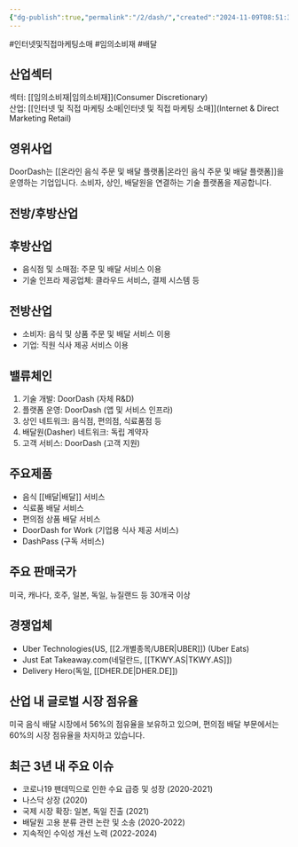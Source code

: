 ```yaml
---
{"dg-publish":true,"permalink":"/2/dash/","created":"2024-11-09T08:51:39.582+09:00","updated":"2025-06-03T20:05:58.626+09:00"}
---
```


#인터넷및직접마케팅소매 #임의소비재 #배달 

## 산업섹터

섹터: [[임의소비재\|임의소비재]](Consumer Discretionary)  
산업: [[인터넷 및 직접 마케팅 소매\|인터넷 및 직접 마케팅 소매]](Internet & Direct Marketing Retail)

## 영위사업

DoorDash는 [[온라인 음식 주문 및 배달 플랫폼\|온라인 음식 주문 및 배달 플랫폼]]을 운영하는 기업입니다. 소비자, 상인, 배달원을 연결하는 기술 플랫폼을 제공합니다.

## 전방/후방산업

## 후방산업

- 음식점 및 소매점: 주문 및 배달 서비스 이용
- 기술 인프라 제공업체: 클라우드 서비스, 결제 시스템 등

## 전방산업

- 소비자: 음식 및 상품 주문 및 배달 서비스 이용
- 기업: 직원 식사 제공 서비스 이용

## 밸류체인

1. 기술 개발: DoorDash (자체 R&D)
2. 플랫폼 운영: DoorDash (앱 및 서비스 인프라)
3. 상인 네트워크: 음식점, 편의점, 식료품점 등
4. 배달원(Dasher) 네트워크: 독립 계약자
5. 고객 서비스: DoorDash (고객 지원)

## 주요제품

- 음식 [[배달\|배달]] 서비스
- 식료품 배달 서비스
- 편의점 상품 배달 서비스
- DoorDash for Work (기업용 식사 제공 서비스)
- DashPass (구독 서비스)

## 주요 판매국가

미국, 캐나다, 호주, 일본, 독일, 뉴질랜드 등 30개국 이상

## 경쟁업체

- Uber Technologies(US, [[2.개별종목/UBER\|UBER]]) (Uber Eats)
- Just Eat Takeaway.com(네덜란드, [[TKWY.AS\|TKWY.AS]])
- Delivery Hero(독일, [[DHER.DE\|DHER.DE]])

## 산업 내 글로벌 시장 점유율

미국 음식 배달 시장에서 56%의 점유율을 보유하고 있으며, 편의점 배달 부문에서는 60%의 시장 점유율을 차지하고 있습니다.

## 최근 3년 내 주요 이슈

- 코로나19 팬데믹으로 인한 수요 급증 및 성장 (2020-2021)
- 나스닥 상장 (2020)
- 국제 시장 확장: 일본, 독일 진출 (2021)
- 배달원 고용 분류 관련 논란 및 소송 (2020-2022)
- 지속적인 수익성 개선 노력 (2022-2024)